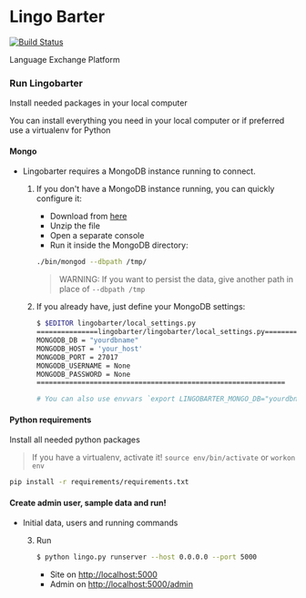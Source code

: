 Lingo Barter
============

[![Build Status](https://travis-ci.org/LeightonStreet/LingoBarter.svg?branch=master)](https://travis-ci.org/LeightonStreet/LingoBarter)

Language Exchange Platform

### Run Lingobarter

Install needed packages in your local computer

You can install everything you need in your local computer or if preferred use a virtualenv for Python

#### Mongo

* Lingobarter requires a MongoDB instance running to connect.

    1. If you don't have a MongoDB instance running, you can quickly configure it:

        * Download from [here](https://www.mongodb.org/downloads)
        * Unzip the file
        * Open a separate console
        * Run it inside the MongoDB directory:
        ```bash
        ./bin/mongod --dbpath /tmp/
        ```
        > WARNING: If you want to persist the data, give another path in place of ```--dbpath /tmp```


    2. If you already have, just define your MongoDB settings:
        ```bash
        $ $EDITOR lingobarter/local_settings.py
        ===============lingobarter/lingobarter/local_settings.py===============
        MONGODB_DB = "yourdbname"
        MONGODB_HOST = 'your_host'
        MONGODB_PORT = 27017
        MONGODB_USERNAME = None
        MONGODB_PASSWORD = None
        =============================================================
        
        # You can also use envvars `export LINGOBARTER_MONGO_DB="yourdbname"` 
        ```

#### Python requirements
Install all needed python packages

> If you have a virtualenv, activate it! `source env/bin/activate` or `workon env`

```bash
pip install -r requirements/requirements.txt
```

#### Create admin user, sample data and run!

* Initial data, users and running commands


    3. Run
        ```bash
        $ python lingo.py runserver --host 0.0.0.0 --port 5000
        ```
        - Site on [http://localhost:5000](http://localhost:5000)
        - Admin on [http://localhost:5000/admin](http://localhost:5000/admin)
        
